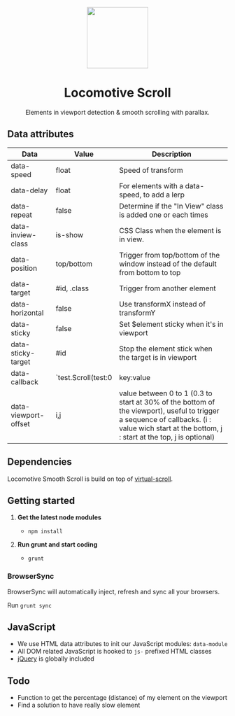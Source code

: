 <p align="center">
    <a href="https://github.com/locomotivemtl/locomotive-boilerplate">
        <img src="https://user-images.githubusercontent.com/4596862/58807621-67aeec00-85e6-11e9-8e3a-3fe4123ee76c.png" height="140">
    </a>
</p>
<h1 align="center">Locomotive Scroll</h1>
<p align="center">Elements in viewport detection & smooth scrolling with parallax.</p>

## Data attributes
Data | Value | Description
--- | --- | ---
data-speed | float | Speed of transform
data-delay | float | For elements with a data-speed, to add a lerp
data-repeat | false | Determine if the "In View" class is added one or each times
data-inview-class | is-show | CSS Class when the element is in view.
data-position | top/bottom | Trigger from top/bottom of the window instead of the default from bottom to top
data-target | #id, .class | Trigger from another element
data-horizontal | false | Use transformX instead of transformY
data-sticky | false | Set $element sticky when it's in viewport
data-sticky-target | #id | Stop the element stick when the target is in viewport
data-callback | `test.Scroll(test:0|key:value|isTriggered:true)` | trigger event, with options way wich return "leave" or "enter" when $element is in viewport
data-viewport-offset | i,j | value between 0 to 1 (0.3 to start at 30% of the bottom of the viewport), useful to trigger a sequence of callbacks. (i : value wich start at the bottom, j : start at the top, j is optional)

## Dependencies
Locomotive Smooth Scroll is build on top of [virtual-scroll](https://github.com/ayamflow/virtual-scroll).

## Getting started

1.  **Get the latest node modules**
    -	`npm install`

2.  **Run grunt and start coding**
    -   `grunt`

### BrowserSync

BrowserSync will automatically inject, refresh and sync all your browsers.

Run `grunt sync`

## JavaScript

-   We use HTML data attributes to init our JavaScript modules: `data-module`
-   All DOM related JavaScript is hooked to `js-` prefixed HTML classes
-   [jQuery](https://jquery.com) is globally included

[locomtl]:   https://locomotive.ca
[smoothscrollbar]:   https://github.com/idiotWu/smooth-scrollbar

## Todo
-   Function to get the percentage (distance) of my element on the viewport
-   Find a solution to have really slow element

